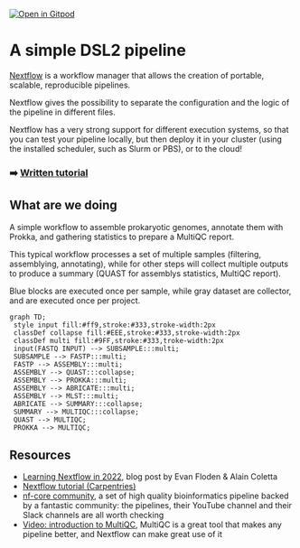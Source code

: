 [![Open in Gitpod](https://gitpod.io/button/open-in-gitpod.svg)](https://gitpod.io/#https://github.com/thanhleviet/nextflow-example/tree/2023)
# A simple DSL2 pipeline

[Nextflow](https://www.nextflow.io/) is a workflow manager that allows the creation
of portable, scalable, reproducible pipelines.

Nextflow gives the possibility to separate the configuration and the logic of the
pipeline in different files.

Nextflow has a very strong support for different execution systems, so that you can
test your pipeline locally, but then deploy it in your cluster (using the installed
scheduler, such as Slurm or PBS), or to the cloud!

### :arrow_right: [**Written tutorial**](https://telatin.github.io/microbiome-bioinformatics/Nextflow-start/)

## What are we doing

A simple workflow to assemble prokaryotic genomes, annotate them with Prokka, and
gathering statistics to prepare a MultiQC report.

This typical workflow processes a set of multiple samples (filtering, assemblying,
annotating), while for other steps will collect multiple outputs to produce
a summary (QUAST for assemblys statistics, MultiQC report).

Blue blocks are executed once per sample, while gray dataset are collector, and are executed
once per project.

```mermaid
graph TD;
 style input fill:#ff9,stroke:#333,stroke-width:2px
 classDef collapse fill:#EEE,stroke:#333,stroke-width:2px
 classDef multi fill:#9FF,stroke:#333,troke-width:2px
 input(FASTQ INPUT) --> SUBSAMPLE:::multi;
 SUBSAMPLE --> FASTP:::multi;
 FASTP --> ASSEMBLY:::multi;
 ASSEMBLY --> QUAST:::collapse;
 ASSEMBLY --> PROKKA:::multi;
 ASSEMBLY --> ABRICATE:::multi;
 ASSEMBLY --> MLST:::multi;
 ABRICATE --> SUMMARY:::collapse;
 SUMMARY --> MULTIQC:::collapse;
 QUAST --> MULTIQC;
 PROKKA --> MULTIQC;
```
## Resources

* [Learning Nextflow in 2022](https://www.nextflow.io/blog/2022/learn-nextflow-in-2022.html), blog post by Evan Floden & Alain Coletta
* [Nextflow tutorial (Carpentries)](https://carpentries-incubator.github.io/workflows-nextflow/index.html)
* [nf-core community](https://nf-co.re/), a set of high quality bioinformatics pipeline backed by a fantastic community: the pipelines, their YouTube channel and their Slack channels are all worth checking 
* [Video: introduction to MultiQC](https://www.youtube.com/watch?v=BbScv9TcaMg&ab_channel=PhilEwels), MultiQC is a great tool that makes any pipeline better, and Nextflow can make great use of it
